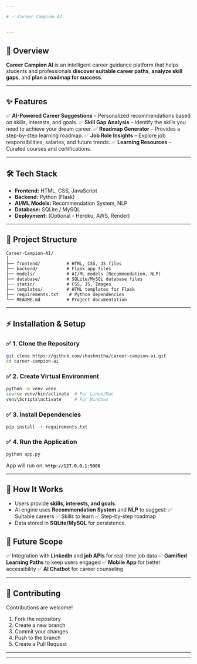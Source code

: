 ```yaml
---

# ✅ Career Campion AI


---
```


## 🚀 Overview

**Career Campion AI** is an intelligent career guidance platform that helps students and professionals **discover suitable career paths**, **analyze skill gaps**, and **plan a roadmap for success**.

---

## ✨ Features

✅ **AI-Powered Career Suggestions** – Personalized recommendations based on skills, interests, and goals.
✅ **Skill Gap Analysis** – Identify the skills you need to achieve your dream career.
✅ **Roadmap Generator** – Provides a step-by-step learning roadmap.
✅ **Job Role Insights** – Explore job responsibilities, salaries, and future trends.
✅ **Learning Resources** – Curated courses and certifications.

---

## 🛠 Tech Stack

* **Frontend:** HTML, CSS, JavaScript
* **Backend:** Python (Flask)
* **AI/ML Models:** Recommendation System, NLP
* **Database:** SQLite / MySQL
* **Deployment:** (Optional - Heroku, AWS, Render)

---

## 📂 Project Structure

```
Career-Campion-AI/
│
├── frontend/          # HTML, CSS, JS files
├── backend/           # Flask app files
├── models/            # AI/ML models (Recommendation, NLP)
├── database/          # SQLite/MySQL database files
├── static/            # CSS, JS, Images
├── templates/         # HTML templates for Flask
├── requirements.txt    # Python dependencies
└── README.md          # Project documentation
```

---

## ⚡ Installation & Setup

### ✅ 1. Clone the Repository

```bash
git clone https://github.com/shushmitha/career-campion-ai.git
cd career-campion-ai
```

### ✅ 2. Create Virtual Environment

```bash
python -m venv venv
source venv/bin/activate  # For Linux/Mac
venv\Scripts\activate     # For Windows
```

### ✅ 3. Install Dependencies

```bash
pip install -r requirements.txt
```

### ✅ 4. Run the Application

```bash
python app.py
```

App will run on: **`http://127.0.0.1:5000`**

---

## 🧠 How It Works

* Users provide **skills, interests, and goals**.
* AI engine uses **Recommendation System** and **NLP** to suggest:
  ✅ Suitable careers
  ✅ Skills to learn
  ✅ Step-by-step roadmap
* Data stored in **SQLite/MySQL** for persistence.


## 📌 Future Scope

✅ Integration with **LinkedIn** and **job APIs** for real-time job data
✅ **Gamified Learning Paths** to keep users engaged
✅ **Mobile App** for better accessibility
✅ **AI Chatbot** for career counseling

---

## 🤝 Contributing

Contributions are welcome!

1. Fork the repository
2. Create a new branch
3. Commit your changes
4. Push to the branch
5. Create a Pull Request

---

---
